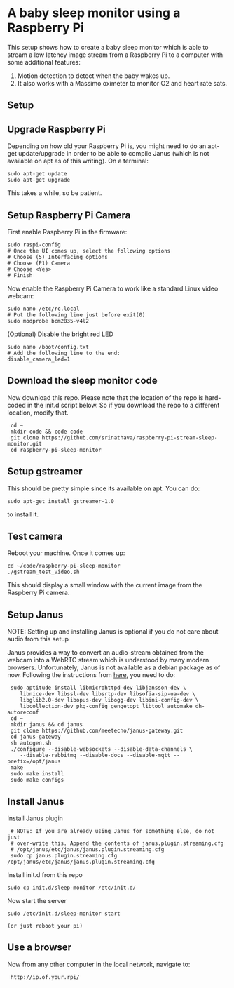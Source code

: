 # A baby sleep monitor using a Raspberry Pi

This setup shows how to create a baby sleep monitor which is able to stream a low latency image stream from a Raspberry Pi to a computer with some additional features:

1. Motion detection to detect when the baby wakes up.
2. It also works with a Massimo oximeter to monitor O2 and heart rate sats.

## Setup
## Upgrade Raspberry Pi

Depending on how old your Raspberry Pi is, you might need to do an apt-get
update/upgrade in order to be able to compile Janus (which is not available
on apt as of this writing). On a terminal:

    sudo apt-get update
    sudo apt-get upgrade
    
This takes a while, so be patient.

## Setup Raspberry Pi Camera

First enable Raspberry Pi in the firmware:

    sudo raspi-config
    # Once the UI comes up, select the following options
    # Choose (5) Interfacing options
    # Choose (P1) Camera
    # Choose <Yes>
    # Finish

Now enable the Raspberry Pi Camera to work like a standard Linux video
webcam:

    sudo nano /etc/rc.local
    # Put the following line just before exit(0)
    sudo modprobe bcm2835-v4l2

(Optional) Disable the bright red LED

    sudo nano /boot/config.txt
    # Add the following line to the end:
    disable_camera_led=1

## Download the sleep monitor code

Now download this repo. Please note that the location of the repo is
hard-coded in the init.d script below. So if you download the repo to a
different location, modify that.

     cd ~
     mkdir code && code code
     git clone https://github.com/srinathava/raspberry-pi-stream-sleep-monitor.git
     cd raspberry-pi-sleep-monitor

## Setup gstreamer
This should be pretty simple since its available on apt. You can do:

    sudo apt-get install gstreamer-1.0
    
to install it.

## Test camera

Reboot your machine. Once it comes up:

    cd ~/code/raspberry-pi-sleep-monitor
    ./gstream_test_video.sh

This should display a small window with the current image from the
Raspberry Pi camera.

## Setup Janus

NOTE: Setting up and installing Janus is optional if you do not care about
audio from this setup

Janus provides a way to convert an audio-stream obtained from the webcam
into a WebRTC stream which is understood by many modern browsers.
Unfortunately, Janus is not available as a debian package as of now.
Following the instructions from
[here](https://www.rs-online.com/designspark/building-a-raspberry-pi-2-webrtc-camera),
you need to do:

     sudo aptitude install libmicrohttpd-dev libjansson-dev \
        libnice-dev libssl-dev libsrtp-dev libsofia-sip-ua-dev \
        libglib2.0-dev libopus-dev libogg-dev libini-config-dev \
        libcollection-dev pkg-config gengetopt libtool automake dh-autoreconf
     cd ~
     mkdir janus && cd janus
     git clone https://github.com/meetecho/janus-gateway.git
     cd janus-gateway
     sh autogen.sh
     ./configure --disable-websockets --disable-data-channels \
        --disable-rabbitmq --disable-docs --disable-mqtt --prefix=/opt/janus
     make
     sudo make install
     sudo make configs

## Install Janus

Install Janus plugin

     # NOTE: If you are already using Janus for something else, do not just
     # over-write this. Append the contents of janus.plugin.streaming.cfg
     # /opt/janus/etc/janus/janus.plugin.streaming.cfg
     sudo cp janus.plugin.streaming.cfg /opt/janus/etc/janus/janus.plugin.streaming.cfg

Install init.d from this repo

    sudo cp init.d/sleep-monitor /etc/init.d/ 

Now start the server

    sudo /etc/init.d/sleep-monitor start

    (or just reboot your pi)

## Use a browser

Now from any other computer in the local network, navigate to:

     http://ip.of.your.rpi/
